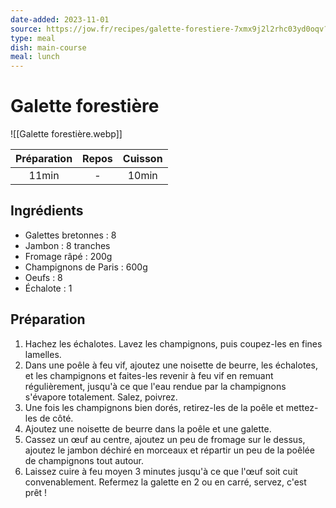 ```yaml
---
date-added: 2023-11-01
source: https://jow.fr/recipes/galette-forestiere-7xmx9j2l2rhc03yd0oqv?coversCount=4&from=menu
type: meal
dish: main-course
meal: lunch
---
```


# Galette forestière

![[Galette forestière.webp]]

| Préparation | Repos | Cuisson |
|:-----------:|:-----:|:-------:|
|    11min    |   -   |  10min  |

## Ingrédients

- Galettes bretonnes : 8
- Jambon : 8 tranches
- Fromage râpé : 200g
- Champignons de Paris : 600g
- Oeufs : 8
- Échalote : 1

## Préparation

1. Hachez les échalotes. Lavez les champignons, puis coupez-les en fines lamelles.
2. Dans une poêle à feu vif, ajoutez une noisette de beurre, les échalotes, et les champignons et faites-les revenir à feu vif en remuant régulièrement, jusqu'à ce que l'eau rendue par la champignons s'évapore totalement. Salez, poivrez.
3. Une fois les champignons bien dorés, retirez-les de la poêle et mettez-les de côté.
4. Ajoutez une noisette de beurre dans la poêle et une galette.
5. Cassez un œuf au centre, ajoutez un peu de fromage sur le dessus, ajoutez le jambon déchiré en morceaux et répartir un peu de la poêlée de champignons tout autour.
6. Laissez cuire à feu moyen 3 minutes jusqu'à ce que l'œuf soit cuit convenablement. Refermez la galette en 2 ou en carré, servez, c'est prêt !
